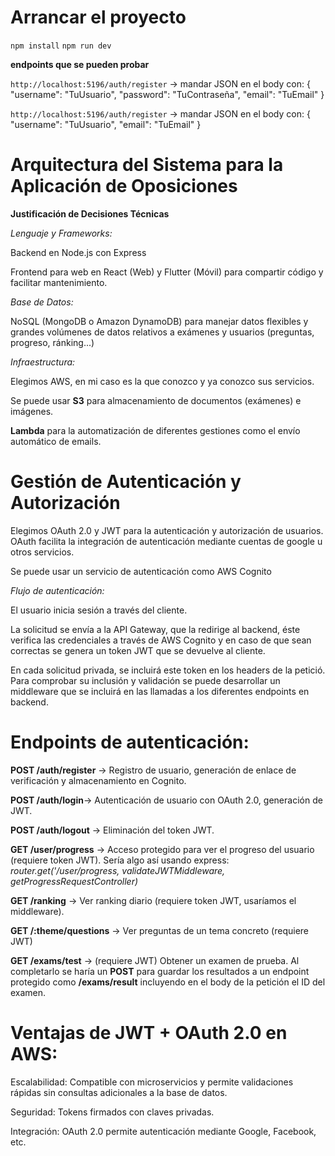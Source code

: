 # Arrancar el proyecto

`npm install`
`npm run dev`

**endpoints que se pueden probar**

`http://localhost:5196/auth/register` → mandar JSON en el body con:
{
"username": "TuUsuario",
"password": "TuContraseña",
"email": "TuEmail"
}

`http://localhost:5196/auth/register` → mandar JSON en el body con:
{
"username": "TuUsuario",
"email": "TuEmail"
}

# Arquitectura del Sistema para la Aplicación de Oposiciones

**Justificación de Decisiones Técnicas**

_Lenguaje y Frameworks:_

Backend en Node.js con Express

Frontend para web en React (Web) y Flutter (Móvil) para compartir código y facilitar mantenimiento.

_Base de Datos:_

NoSQL (MongoDB o Amazon DynamoDB) para manejar datos flexibles y grandes volúmenes de datos relativos a exámenes y usuarios (preguntas, progreso, ránking...)

_Infraestructura:_

Elegimos AWS, en mi caso es la que conozco y ya conozco sus servicios.

Se puede usar **S3** para almacenamiento de documentos (exámenes) e imágenes.

**Lambda** para la automatización de diferentes gestiones como el envío automático de emails.

# Gestión de Autenticación y Autorización

Elegimos OAuth 2.0 y JWT para la autenticación y autorización de usuarios. OAuth facilita la integración de autenticación mediante cuentas de google u otros servicios.

Se puede usar un servicio de autenticación como AWS Cognito

_Flujo de autenticación:_

El usuario inicia sesión a través del cliente.

La solicitud se envía a la API Gateway, que la redirige al backend, éste verifica las credenciales a través de AWS Cognito y en caso de que sean correctas se genera un token JWT que se devuelve al cliente.

En cada solicitud privada, se incluirá este token en los headers de la petició. Para comprobar su inclusión y validación se puede desarrollar un middleware que se incluirá en las llamadas a los diferentes endpoints en backend.

# Endpoints de autenticación:

**POST /auth/register** → Registro de usuario, generación de enlace de verificación y almacenamiento en Cognito.

**POST /auth/login**→ Autenticación de usuario con OAuth 2.0, generación de JWT.

**POST /auth/logout** → Eliminación del token JWT.

**GET /user/progress** → Acceso protegido para ver el progreso del usuario (requiere token JWT). Sería algo así usando express:
_router.get('/user/progress, validateJWTMiddleware, getProgressRequestController)_

**GET /ranking** → Ver ranking diario (requiere token JWT, usaríamos el middleware).

**GET /:theme/questions** → Ver preguntas de un tema concreto (requiere JWT)

**GET /exams/test** → (requiere JWT) Obtener un examen de prueba. Al completarlo se haría un **POST** para guardar los resultados a un endpoint protegido como **/exams/result** incluyendo en el body de la petición el ID del examen.

# Ventajas de JWT + OAuth 2.0 en AWS:

Escalabilidad: Compatible con microservicios y permite validaciones rápidas sin consultas adicionales a la base de datos.

Seguridad: Tokens firmados con claves privadas.

Integración: OAuth 2.0 permite autenticación mediante Google, Facebook, etc.

```

```

```

```
